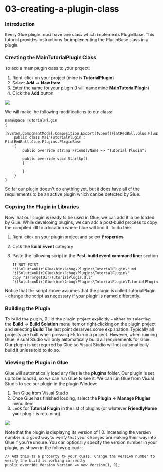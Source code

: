 # 03-creating-a-plugin-class

### Introduction

Every Glue plugin must have one class which implements PluginBase. This tutorial provides instructions for implementing the PluginBase  class in a plugin.

### Creating the MainTutorialPlugin Class

To add a main plugin class to your project:

1. Right-click on your project (mine is **TutorialPlugin**)
2. Select **Add** -> **New Item...**
3. Enter the name for your plugin (I will name mine **MainTutorialPlugin**)
4. Click the **Add** button

![](../../../media/2018-05-img\_5aef1d54301a8.png)

We will make the following modifications to our class:

```lang:c#
namespace TutorialPlugin
{
    [System.ComponentModel.Composition.Export(typeof(FlatRedBall.Glue.Plugins.PluginBase))]
    public class MainTutorialPlugin : FlatRedBall.Glue.Plugins.PluginBase
    {
        public override string FriendlyName => "Tutorial Plugin";

        public override void StartUp()
        {
            
        }
    }
}
```

So far our plugin doesn't do anything yet, but it does have all of the requirements to be an active plugin which can be detected by Glue.

### Copying the Plugin in Libraries

Now that our plugin is ready to be used in Glue, we can add it to be loaded by Glue. While developing plugins, we can add a post-build process to copy the compiled .dll to a location where Glue will find it. To do this:

1. Right-click on your plugin project and select **Properties**
2. Click the **Build Event** category
3.  Paste the following script in the **Post-build event command line:** section

    ```lang:c#
    IF NOT EXIST "$(SolutionDir)Glue\bin\Debug\Plugins\TutorialPlugin\" md "$(SolutionDir)Glue\bin\Debug\Plugins\TutorialPlugin\"
    copy "$(TargetDir)TutorialPlugin.dll" "$(SolutionDir)Glue\bin\Debug\Plugins\TutorialPlugin\TutorialPlugin.dll"
    ```

Notice that the script above assumes that the plugin is called TutorialPlugin - change the script as necessary if your plugin is named differently.

### Building the Plugin

To build the plugin, Build the plugin project explicitly - either by selecting the **Build** -> **Build Solution** menu item or right-clicking on the plugin project and selecting **Build** The last point deserves some explanation. Typically all projects are built when pressing F5 to run a project. However, when running Glue, Visual Studio will only automatically build all requirements for Glue. Our plugin is not required by Glue so Visual Studio will not automatically build it unless told to do so.

### Viewing the Plugin in Glue

Glue will automatically load any files in the **plugins** folder. Our plugin is set up to be loaded, so we can run Glue to see it. We can run Glue from Visual Studio to see our plugin in the plugin Window:

1. Run Glue from Visual Studio
2. Once Glue has finished loading, select the **Plugin** -> **Manage Plugins** menu item
3. Look for **Tutorial Plugin** in the list of plugins (or whatever **FriendlyName** your plugin is returning)

![](../../../media/2018-02-img\_5a7f74cb52277.png)

Note that the plugin is displaying its version of 1.0. Increasing the version number is a good way to verify that your changes are making their way into Glue if you're unsure. You can optionally specify the version number in your plugin, as shown in the following code:

```
// Add this as a property to your class. Change the version number to verify the build is working correctly
public override Version Version => new Version(1, 0);
```

&#x20;
